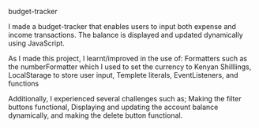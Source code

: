 budget-tracker

I made a budget-tracker that enables users to input both expense and income transactions. The balance is displayed and updated dynamically using JavaScript.

 As I made this project, I learnt/improved in  the use of:
  Formatters such as the numberFormatter which I used to set the currency to Kenyan Shilllings,
  LocalStarage to store user input,
  Templete literals,
  EventListeners, and functions

 Additionally, I experienced several challenges such as; 
   Making the filter buttons functional,
   Displaying and updating the account balance dynamically, and
   making the delete button functional.
